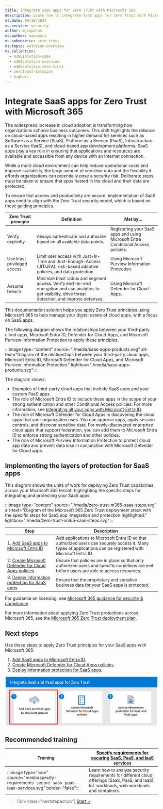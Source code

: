 ```yaml
---
title: Integrate SaaS apps for Zero Trust with Microsoft 365
description: Learn how to integrate SaaS apps for Zero Trust with Microsoft 365.
ms.date: 04/18/2024
ms.service: security
author: mjcaparas
ms.author: macapara
ms.subservice: zero-trust
ms.topic: solution-overview
ms.collection:
  -	m365solution-saas
  -	m365solution-overview
  -	m365solution-zero-trust
  -	zerotrust-solution
  - highpri
---
```


# Integrate SaaS apps for Zero Trust with Microsoft 365 

The widespread increase in cloud adoption is transforming how organizations achieve business outcomes. This shift highlights the reliance on cloud-based apps resulting in higher demand for services such as Software as a Service (SaaS), Platform as a Service (PaaS), Infrastructure as a Service (IaaS), and cloud-based app development platforms. SaaS apps play a key role in ensuring that applications and resources are available and accessible from any device with an Internet connection.

While a multi-cloud environment can help reduce operational costs and improve scalability, the large amount of sensitive data and the flexibility it affords organizations can potentially pose a security risk. Deliberate steps must be taken to ensure that apps hosted in the cloud and their data are protected. 

To ensure that access and productivity are secure, implementation of SaaS apps need to align with the Zero Trust security model, which is based on these guiding principles.

| Zero Trust principle | Definition | Met by... |
| --- | --- | --- |
| Verify explicitly | Always authenticate and authorize based on all available data points. | Registering your SaaS apps and using Microsoft Entra Conditional Access policies. |
| Use least privileged access | Limit user access with Just-In-Time and Just-Enough-Access (JIT/JEA), risk-based adaptive policies, and data protection. | Using Microsoft Purview Information Protection. |
| Assume breach | Minimize blast radius and segment access. Verify end-to-end encryption and use analytics to get visibility, drive threat detection, and improve defenses. | Using Microsoft Defender for Cloud Apps. |

This documentation solution helps you apply Zero Trust principles using Microsoft 365 to help manage your digital estate of cloud apps, with a focus on SaaS apps.

The following diagram shows the relationships between your third-party cloud apps, Microsoft Entra ID, Defender for Cloud Apps, and Microsoft Purview Information Protection to apply these principles.

:::image type="content" source="./media/saas-apps-products.svg" alt-text="Diagram of the relationships between your third-party cloud apps, Microsoft Entra ID, Microsoft Defender for Cloud Apps, and Microsoft Purview Information Protection." lightbox="./media/saas-apps-products.svg":::

The diagram shows:

- Examples of third-party cloud apps that include SaaS apps and your custom PaaS apps.
- The role of Microsoft Entra ID to include these apps in the scope of your strong authentication and other Conditional Access policies. For more information, see [Integrating all your apps with Microsoft Entra ID](/azure/active-directory/fundamentals/five-steps-to-full-application-integration-with-azure-ad).
- The role of Microsoft Defender for Cloud Apps in discovering the cloud apps that your organization uses. You can approve apps, apply session controls, and discover sensitive data. For newly-discovered enterprise cloud apps that support federation, you can add them to Microsoft Entra ID to enforce strong authentication and other policies.
- The role of Microsoft Purview Information Protection to protect cloud app data and prevent data loss in conjunction with Microsoft Defender for Cloud apps.

## Implementing the layers of protection for SaaS apps

This diagram shows the units of work for deploying Zero Trust capabilities across your Microsoft 365 tenant, highlighting the specific steps for integrating and protecting your SaaS apps.

:::image type="content" source="./media/zero-trust-m365-saas-steps.svg" alt-text="Diagram of the Microsoft 365 Zero Trust deployment stack with the specific steps for SaaS app integration and protection highlighted." lightbox="./media/zero-trust-m365-saas-steps.svg":::

|Step|Description|
|---|---|
| 1. [Add SaaS apps to Microsoft Entra ID](add-saas-apps.md) | Add applications to Microsoft Entra ID so that authorized users can securely access it. Many types of applications can be registered with Microsoft Entra ID. |
| 2. [Create Microsoft Defender for Cloud Apps policies](create-policies.md) | Ensure that policies are in place so that only authorized users and specific conditions are met before users are able to access resources. |
| 3. [Deploy information protection for SaaS apps](deploy-information-protection-saas.md) | Ensure that the proprietary and sensitive business data for your SaaS apps is protected. |

For guidance on licensing, see [Microsoft 365 guidance for security & compliance](/office365/servicedescriptions/microsoft-365-service-descriptions/microsoft-365-tenantlevel-services-licensing-guidance/microsoft-365-security-compliance-licensing-guidance).

For more information about applying Zero Trust protections across Microsoft 365, see the [Microsoft 365 Zero Trust deployment plan](/microsoft-365/security/microsoft-365-zero-trust).

## Next steps

Use these steps to apply Zero Trust principles for your SaaS apps with Microsoft 365:

1. [Add SaaS apps to Microsoft Entra ID](add-saas-apps.md).
2. [Create Microsoft Defender for Cloud Apps policies](create-policies.md).
3. [Deploy information protection for SaaS apps](deploy-information-protection-saas.md).

[![Diagram of the steps for integrating and protecting SaaS apps with Step 1 hightlighted.](./media/zero-trust-saas-apps-step-1.png)](add-saas-apps.md)

## Recommended training

|Training  |[Specify requirements for securing SaaS, PaaS, and IaaS services](/training/modules/specify-requirements-securing-saas-paas-iaas-services/)|
|---------|---------|
|:::image type="icon" source="media/specify-requirements-secure-saas-paas-iaas-services.svg" border="false"::: | Learn how to analyze security requirements for different cloud offerings (SaaS, PaaS, and IaaS), IoT workloads, web workloads and containers. |
> [!div class="nextstepaction"]
> [Start >](/training/modules/specify-requirements-securing-saas-paas-iaas-services/)
